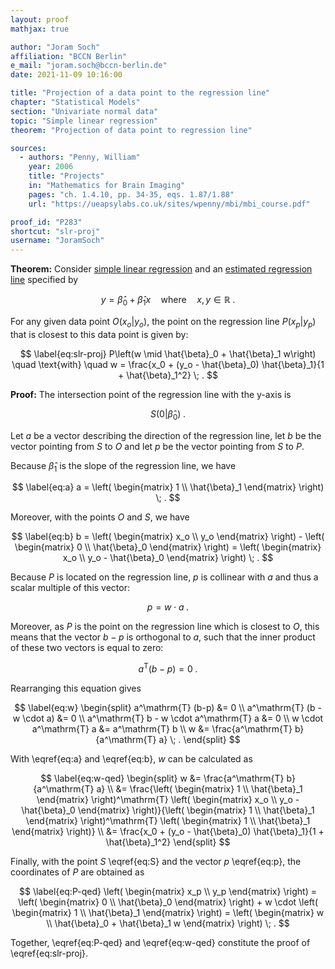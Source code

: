 ```yaml
---
layout: proof
mathjax: true

author: "Joram Soch"
affiliation: "BCCN Berlin"
e_mail: "joram.soch@bccn-berlin.de"
date: 2021-11-09 10:16:00

title: "Projection of a data point to the regression line"
chapter: "Statistical Models"
section: "Univariate normal data"
topic: "Simple linear regression"
theorem: "Projection of data point to regression line"

sources:
  - authors: "Penny, William"
    year: 2006
    title: "Projects"
    in: "Mathematics for Brain Imaging"
    pages: "ch. 1.4.10, pp. 34-35, eqs. 1.87/1.88"
    url: "https://ueapsylabs.co.uk/sites/wpenny/mbi/mbi_course.pdf"

proof_id: "P283"
shortcut: "slr-proj"
username: "JoramSoch"
---
```



**Theorem:** Consider [simple linear regression](/D/slr) and an [estimated regression line](/D/regline) specified by

$$ \label{eq:slr-regline}
y = \hat{\beta}_0 + \hat{\beta}_1 x \quad \text{where} \quad x,y \in \mathbb{R} \; .
$$

For any given data point $O(x_o \vert y_o)$, the point on the regression line $P(x_p \vert y_p)$ that is closest to this data point is given by:

$$ \label{eq:slr-proj}
P\left(w \mid \hat{\beta}_0 + \hat{\beta}_1 w\right) \quad \text{with} \quad w = \frac{x_0 + (y_o - \hat{\beta}_0) \hat{\beta}_1}{1 + \hat{\beta}_1^2} \; .
$$


**Proof:** The intersection point of the regression line with the y-axis is

$$ \label{eq:S}
S(0 \vert \hat{\beta}_0) \; .
$$

Let $a$ be a vector describing the direction of the regression line, let $b$ be the vector pointing from $S$ to $O$ and let $p$ be the vector pointing from $S$ to $P$.

Because $\hat{\beta}_1$ is the slope of the regression line, we have

$$ \label{eq:a}
a = \left( \begin{matrix} 1 \\ \hat{\beta}_1 \end{matrix} \right) \; .
$$

Moreover, with the points $O$ and $S$, we have

$$ \label{eq:b}
b = \left( \begin{matrix} x_o \\ y_o \end{matrix} \right) - \left( \begin{matrix} 0 \\ \hat{\beta}_0 \end{matrix} \right) = \left( \begin{matrix} x_o \\ y_o - \hat{\beta}_0 \end{matrix} \right) \; .
$$

Because $P$ is located on the regression line, $p$ is collinear with $a$ and thus a scalar multiple of this vector:

$$ \label{eq:p}
p = w \cdot a \; .
$$

Moreover, as $P$ is the point on the regression line which is closest to $O$, this means that the vector $b-p$ is orthogonal to $a$, such that the inner product of these two vectors is equal to zero:

$$ \label{eq:a-b-p-orth}
a^\mathrm{T} (b-p) = 0 \; .
$$

Rearranging this equation gives

$$ \label{eq:w}
\begin{split}
a^\mathrm{T} (b-p) &= 0 \\
a^\mathrm{T} (b - w \cdot a) &= 0 \\
a^\mathrm{T} b - w \cdot a^\mathrm{T} a &= 0 \\
w \cdot a^\mathrm{T} a &= a^\mathrm{T} b \\
w &= \frac{a^\mathrm{T} b}{a^\mathrm{T} a} \; .
\end{split}
$$

With \eqref{eq:a} and \eqref{eq:b}, $w$ can be calculated as

$$ \label{eq:w-qed}
\begin{split}
w &= \frac{a^\mathrm{T} b}{a^\mathrm{T} a} \\
&= \frac{\left( \begin{matrix} 1 \\ \hat{\beta}_1 \end{matrix} \right)^\mathrm{T} \left( \begin{matrix} x_o \\ y_o - \hat{\beta}_0 \end{matrix} \right)}{\left( \begin{matrix} 1 \\ \hat{\beta}_1 \end{matrix} \right)^\mathrm{T} \left( \begin{matrix} 1 \\ \hat{\beta}_1 \end{matrix} \right)} \\
&= \frac{x_0 + (y_o - \hat{\beta}_0) \hat{\beta}_1}{1 + \hat{\beta}_1^2}
\end{split}
$$

Finally, with the point $S$ \eqref{eq:S} and the vector $p$ \eqref{eq:p}, the coordinates of $P$ are obtained as

$$ \label{eq:P-qed}
\left( \begin{matrix} x_p \\ y_p \end{matrix} \right) = \left( \begin{matrix} 0 \\ \hat{\beta}_0 \end{matrix} \right) + w \cdot \left( \begin{matrix} 1 \\ \hat{\beta}_1 \end{matrix} \right) = \left( \begin{matrix} w \\ \hat{\beta}_0 + \hat{\beta}_1 w \end{matrix} \right) \; .
$$

Together, \eqref{eq:P-qed} and \eqref{eq:w-qed} constitute the proof of \eqref{eq:slr-proj}.